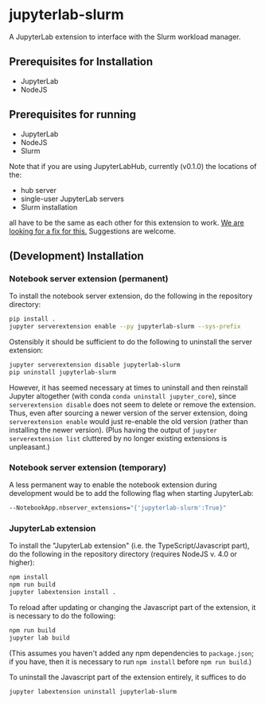 # jupyterlab-slurm

A JupyterLab extension to interface with the Slurm workload manager.


## Prerequisites for Installation

* JupyterLab
* NodeJS

## Prerequisites for running

* JupyterLab
* NodeJS
* Slurm

Note that if you are using JupyterLabHub, currently (v0.1.0) the locations of the:

- hub server
- single-user JupyterLab servers
- Slurm installation

all have to be the same as each other for this extension to work. [We are looking for a fix for this.](https://github.com/jupyterhub/jupyterlab-hub/issues/70) Suggestions are welcome.

## (Development) Installation

### Notebook server extension (permanent)
To install the notebook server extension, do the following in the repository directory:

```bash
pip install .
jupyter serverextension enable --py jupyterlab-slurm --sys-prefix
```

Ostensibly it should be sufficient to do the following to uninstall the server extension:

```bash
jupyter serverextension disable jupyterlab-slurm
pip uninstall jupyterlab-slurm
```

However, it has seemed necessary at times to uninstall and then reinstall Jupyter altogether (with conda `conda uninstall jupyter_core`), since `serverextension disable` does not seem to delete or remove the extension. Thus, even after sourcing a newer version of the server extension, doing `serverextension enable` would just re-enable the old version (rather than installing the newer version). (Plus having the output of `jupyter serverextension list` cluttered by no longer existing extensions is unpleasant.)

### Notebook server extension (temporary)
A less permanent way to enable the notebook extension during development would be to add the following flag when starting JupyterLab:

```bash
--NotebookApp.nbserver_extensions="{'jupyterlab-slurm':True}"
```

### JupyterLab extension
To install the "JupyterLab extension" (i.e. the TypeScript/Javascript part), do the following in the repository directory (requires NodeJS v. 4.0 or higher):

```bash
npm install
npm run build
jupyter labextension install .
```

To reload after updating or changing the Javascript part of the extension, it is necessary to do the following:

```bash
npm run build
jupyter lab build
```

(This assumes you haven't added any npm dependencies to `package.json`; if you have, then it is necessary to run `npm install` before `npm run build`.)

To uninstall the Javascript part of the extension entirely, it suffices to do

```bash
jupyter labextension uninstall jupyterlab-slurm
```
